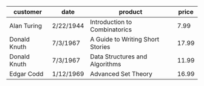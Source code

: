 | customer | date | product | price |
| -------- | ---- | ------- | ----- |
| Alan Turing | 2/22/1944 | Introduction to Combinatorics | 7.99 |
| Donald Knuth | 7/3/1967 | A Guide to Writing Short Stories | 17.99 |
| Donald Knuth | 7/3/1967 | Data Structures and Algorithms | 11.99 |
| Edgar Codd | 1/12/1969 | Advanced Set Theory | 16.99 |